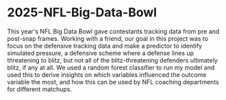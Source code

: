 # 2025-NFL-Big-Data-Bowl

This year's NFL Big Data Bowl gave contestants tracking data from pre and post-snap frames. Working with a friend, our goal in this project was to focus on the defensive tracking data and make a predictor to identify simulated pressure, a defensive scheme where a defense lines up threatening to blitz, but not all of the blitz-threatening defenders ultimately blitz, if any at all. We used a random forest classifier to run my model and used this to derive insights on which variables influenced the outcome variable the most, and how this can be used by NFL coaching departments for different matchups.
